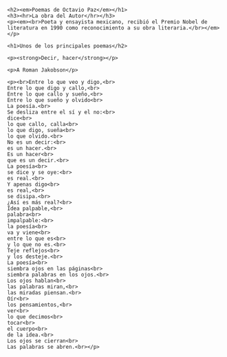 <!DOCTYPE html>
<html lang="en">

<head>
	<meta charset="UTF-8>
	<meta http-equiv="X-UA-Compatible content="IE=edge">
	<meta name="viewport" content="width=device-width, initial-scale=1.0">
	<title>Mi primer ejercicio en HTML</title>
</head>
<body>
  
	<h2><em>Poemas de Octavio Paz</em></h1>
	<h3><hr>La obra del Autor</hr></h3>
	<p><em><br>Poeta y ensayista mexicano, recibió el Premio Nobel de literatura en 1990 como reconocimiento a su obra literaria.</br></em></p>
	
	<h1>Unos de los principales poemas</h2>
			
	<p><strong>Decir, hacer</strong></p>
	
	<p>A Roman Jakobson</p>

	<p><br>Entre lo que veo y digo,<br>
	Entre lo que digo y callo,<br>
	Entre lo que callo y sueño,<br>
	Entre lo que sueño y olvido<br>
	La poesía.<br>
	Se desliza entre el sí y el no:<br>
	dice<br>
	lo que callo, calla<br>
	lo que digo, sueña<br>
	lo que olvido.<br>
	No es un decir:<br>
	es un hacer.<br>
	Es un hacer<br>
	que es un decir.<br>
	La poesía<br>
	se dice y se oye:<br>
	es real.<br>
	Y apenas digo<br>
	es real,<br>
	se disipa.<br>
	¿Así es más real?<br>
	Idea palpable,<br>
	palabra<br>
	impalpable:<br>
	la poesía<br>
	va y viene<br>
	entre lo que es<br>
	y lo que no es.<br>
	Teje reflejos<br>
	y los desteje.<br>
	La poesía<br>
	siembra ojos en las páginas<br>
	siembra palabras en los ojos.<br>
	Los ojos hablan<br>
	las palabras miran,<br>
	las miradas piensan.<br>
	Oír<br>
	los pensamientos,<br>
	ver<br>
	lo que decimos<br>
	tocar<br>
	el cuerpo<br>
	de la idea.<br>
	Los ojos se cierran<br>
	Las palabras se abren.<br></p>

</body>
